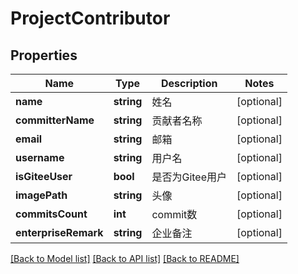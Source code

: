 # ProjectContributor

## Properties

Name | Type | Description | Notes
------------ | ------------- | ------------- | -------------
**name** | **string** | 姓名 | [optional] 
**committerName** | **string** | 贡献者名称 | [optional] 
**email** | **string** | 邮箱 | [optional] 
**username** | **string** | 用户名 | [optional] 
**isGiteeUser** | **bool** | 是否为Gitee用户 | [optional] 
**imagePath** | **string** | 头像 | [optional] 
**commitsCount** | **int** | commit数 | [optional] 
**enterpriseRemark** | **string** | 企业备注 | [optional] 

[[Back to Model list]](../../README.md#documentation-for-models) [[Back to API list]](../../README.md#documentation-for-api-endpoints) [[Back to README]](../../README.md)


